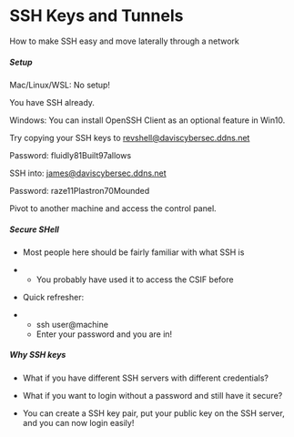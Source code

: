 # SSH Keys and Tunnels

How to make SSH easy and move laterally through a network

##### Setup

Mac/Linux/WSL: No setup!

You have SSH already.

Windows: You can install OpenSSH Client as an optional feature in Win10.

Try copying your SSH keys to revshell@daviscybersec.ddns.net

Password: fluidly81Built97allows

SSH into: james@daviscybersec.ddns.net

Password: raze11Plastron70Mounded

Pivot to another machine and access the control panel.

##### Secure SHell

- Most people here should be fairly familiar with what SSH is

- - You probably have used it to access the CSIF before

- Quick refresher:

- - ssh user@machine
  - Enter your password and you are in!

##### Why SSH keys

- What if you have different SSH servers with different credentials?

- What if you want to login without a password and still have it secure?

- You can create a SSH key pair, put your public key on the SSH server, and you can now login easily!

  